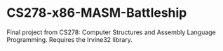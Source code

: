 # CS278-x86-MASM-Battleship
Final project from CS278: Computer Structures and Assembly Language Programming. Requires the Irvine32 library. 
